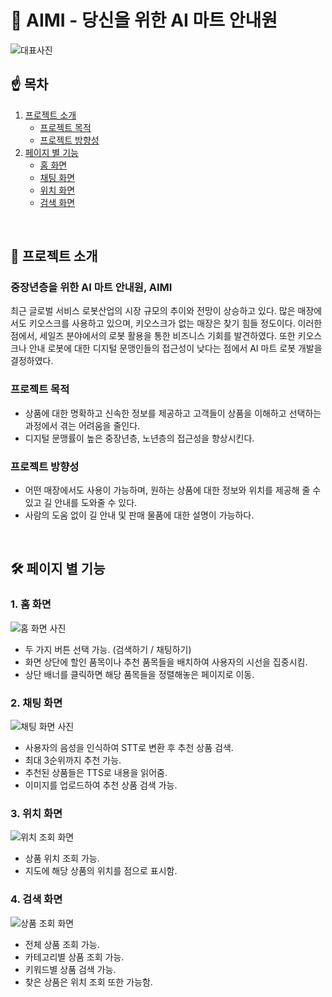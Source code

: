 # 🛒 AIMI - 당신을 위한 AI 마트 안내원 

![대표사진](https://github.com/user-attachments/assets/4f210872-7557-4b4b-8da1-a7b466c149b2)

## ☝️ 목차
1. [프로젝트 소개](#-프로젝트-소개)
    - [프로젝트 목적](#프로젝트-목적)
    - [프로젝트 방향성](#프로젝트-방향성)
2. [페이지 별 기능](#%EF%B8%8F-페이지-별-기능)
    - [홈 화면](#1-홈-화면)
    - [채팅 화면](#2-채팅-화면)
    - [위치 화면](#3-위치-화면)
    - [검색 화면](#4-검색-화면)

&nbsp;

## 📢 프로젝트 소개
### **중장년층을 위한 AI 마트 안내원, AIMI** 
최근 글로벌 서비스 로봇산업의 시장 규모의 추이와 전망이 상승하고 있다. 많은 매장에서도 키오스크를 사용하고 있으며, 키오스크가 없는 매장은 찾기 힘들 정도이다.
이러한 점에서, 세일즈 분야에서의 로봇 활용을 통한 비즈니스 기회를 발견하였다. 또한 키오스크나 안내 로봇에 대한 디지털 문맹인들의 접근성이 낮다는 점에서 AI 마트 로봇 개발을 결정하였다.

###  프로젝트 목적
- 상품에 대한 명확하고 신속한 정보를 제공하고 고객들이 상품을 이해하고 선택하는 과정에서 겪는 어려움을 줄인다.
- 디지털 문맹률이 높은 중장년층, 노년층의 접근성을 향상시킨다.

### 프로젝트 방향성
- 어떤 매장에서도 사용이 가능하며, 원하는 상품에 대한 정보와 위치를 제공해 줄 수 있고 길 안내를 도와줄 수 있다.
- 사람의 도움 없이 길 안내 및 판매 물품에 대한 설명이 가능하다.

&nbsp;

## 🛠️ 페이지 별 기능
### 1. 홈 화면
![홈 화면 사진](https://github.com/user-attachments/assets/f80046e5-f727-49d9-be86-8d1ece767438)
- 두 가지 버튼 선택 가능. (검색하기 / 채팅하기)
- 화면 상단에 할인 품목이나 추천 품목들을 배치하여 사용자의 시선을 집중시킴.
- 상단 배너를 클릭하면 해당 품목들을 정렬해놓은 페이지로 이동.
  
### 2. 채팅 화면
![채팅 화면 사진](https://github.com/user-attachments/assets/d18fe256-36bc-4a9b-bd66-21e51f22787a)
- 사용자의 음성을 인식하여 STT로 변환 후 추천 상품 검색.
- 최대 3순위까지 추천 가능.
- 추천된 상품들은 TTS로 내용을 읽어줌.
- 이미지를 업로드하여 추천 상품 검색 가능.

### 3. 위치 화면
![위치 조회 화면](https://github.com/user-attachments/assets/ef64accf-f699-4070-a438-97e167e7866d)
- 상품 위치 조회 가능.
- 지도에 해당 상품의 위치를 점으로 표시함.

### 4. 검색 화면
![상품 조회 화면](https://github.com/user-attachments/assets/4fc01628-364d-4958-90f1-c5984dfb5b82)
- 전체 상품 조회 가능.
- 카테고리별 상품 조회 가능.
- 키워드별 상품 검색 가능.
- 찾은 상품은 위치 조회 또한 가능함.

&nbsp;

